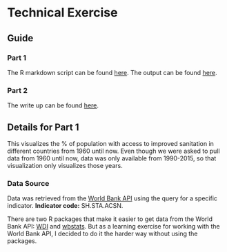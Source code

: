 # Technical Exercise

## Guide
### Part 1
The R markdown script can be found [here](part1.rmd).
The output can be found [here](https://l2nguyen.shinyapps.io/sanitation/).

### Part 2
The write up can be found [here](part2.md).

## Details for Part 1
This visualizes the % of population with access to improved sanitation in different countries from 1960 until now. Even though we were asked to pull data from 1960 until now, data was only available from 1990-2015, so that visualization only visualizes those years.

### Data Source
Data was retrieved from the [World Bank API](https://datahelpdesk.worldbank.org/knowledgebase/articles/898599-api-indicator-queries) using the query for a specific indicator. **Indicator code:** SH.STA.ACSN.

There are two R packages that make it easier to get data from the World Bank API: [WDI](https://github.com/vincentarelbundock/WDI) and [wbstats](https://github.com/GIST-ORNL/wbstats). But as a learning exercise for working with the World Bank API, I decided to do it the harder way without using the packages.
